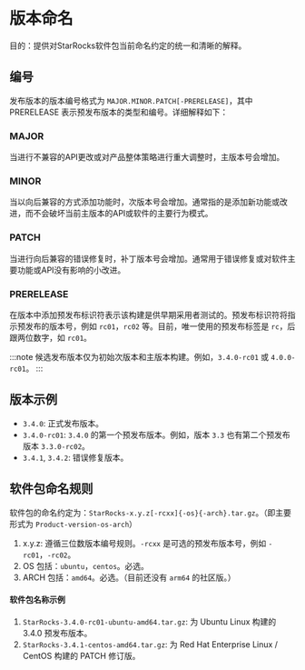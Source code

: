 # 版本命名

目的：提供对StarRocks软件包当前命名约定的统一和清晰的解释。

## 编号

发布版本的版本编号格式为 `MAJOR.MINOR.PATCH[-PRERELEASE]`，其中 PRERELEASE 表示预发布版本的类型和编号。详细解释如下：

### MAJOR

当进行不兼容的API更改或对产品整体策略进行重大调整时，主版本号会增加。

### MINOR

当以向后兼容的方式添加功能时，次版本号会增加。通常指的是添加新功能或改进，而不会破坏当前主版本的API或软件的主要行为模式。

### PATCH

当进行向后兼容的错误修复时，补丁版本号会增加。通常用于错误修复或对软件主要功能或API没有影响的小改进。

### PRERELEASE

在版本中添加预发布标识符表示该构建是供早期采用者测试的。预发布标识符将指示预发布的版本号，例如 `rc01`，`rc02` 等。目前，唯一使用的预发布标签是 `rc`，后跟两位数字，如 `rc01`。

:::note
候选发布版本仅为初始次版本和主版本构建。例如，`3.4.0-rc01` 或 `4.0.0-rc01`。
:::

## 版本示例

- `3.4.0`: 正式发布版本。
- `3.4.0-rc01`: `3.4.0` 的第一个预发布版本。例如，版本 `3.3` 也有第二个预发布版本 `3.3.0-rc02`。
- `3.4.1`, `3.4.2`: 错误修复版本。

## 软件包命名规则

软件包的命名约定为：`StarRocks-x.y.z[-rcxx]{-os}{-arch}.tar.gz`。（即主要形式为 `Product-version-os-arch`）
1. x.y.z: 遵循三位数版本编号规则。`-rcxx` 是可选的预发布版本号，例如 `-rc01`，`-rc02`。
2. OS 包括：`ubuntu`，`centos`。必选。
3. ARCH 包括：`amd64`。必选。（目前还没有 `arm64` 的社区版。）

#### 软件包名称示例
1. `StarRocks-3.4.0-rc01-ubuntu-amd64.tar.gz`: 为 Ubuntu Linux 构建的 3.4.0 预发布版本。
2. `StarRocks-3.4.1-centos-amd64.tar.gz`: 为 Red Hat Enterprise Linux / CentOS 构建的 PATCH 修订版。